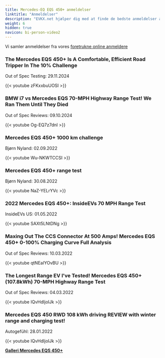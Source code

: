 ```yaml
---
title: Mercedes-EQ EQS 450+ anmeldelser
linktitle: "Anmeldelser"
description: "EVKX.net hjælper dig med at finde de bedste anmeldelser af denne model."
weight: 6
hidden: true
navicon: bi-person-video2
---
```

Vi samler anmeldelser fra vores [foretrukne online anmeldere](../../../../../guides/evreviewers/)

<div class="container text-center shadow p-2 pe-4 mb-5 bg-body-tertiary rounded border">
<h3>The Mercedes EQS 450+ Is A Comfortable, Efficient Road Tripper In The 10% Challenge</h3>
<p>Out of Spec Testing: 29.11.2024</p>

{{< youtube zFKxxbuUOSI >}}

</div>
<div class="container text-center shadow p-2 pe-4 mb-5 bg-body-tertiary rounded border">
<h3>BMW i7 vs Mercedes EQS 70-MPH Highway Range Test! We Ran Them Until They Died</h3>
<p>Out of Spec Reviews: 09.10.2024</p>

{{< youtube Og-EQ7z7dnI >}}

</div>
<div class="container text-center shadow p-2 pe-4 mb-5 bg-body-tertiary rounded border">
<h3>Mercedes EQS 450+ 1000 km challenge</h3>
<p>Bjørn Nyland: 02.09.2022</p>

{{< youtube Wu-NKWTCCSI >}}

</div>
<div class="container text-center shadow p-2 pe-4 mb-5 bg-body-tertiary rounded border">
<h3>Mercedes EQS 450+ range test</h3>
<p>Bjørn Nyland: 30.08.2022</p>

{{< youtube NaZ-YELrYVc >}}

</div>
<div class="container text-center shadow p-2 pe-4 mb-5 bg-body-tertiary rounded border">
<h3>2022 Mercedes EQS 450+: InsideEVs 70 MPH Range Test</h3>
<p>InsideEVs US: 01.05.2022</p>

{{< youtube SAXt5LNtDNg >}}

</div>
<div class="container text-center shadow p-2 pe-4 mb-5 bg-body-tertiary rounded border">
<h3>Maxing Out The CCS Connector At 500 Amps! Mercedes EQS 450+ 0-100% Charging Curve Full Analysis</h3>
<p>Out of Spec Reviews: 10.03.2022</p>

{{< youtube qtNEaIYOvBU >}}

</div>
<div class="container text-center shadow p-2 pe-4 mb-5 bg-body-tertiary rounded border">
<h3>The Longest Range EV I've Tested! Mercedes EQS 450+ (107.8kWh) 70-MPH Highway Range Test</h3>
<p>Out of Spec Reviews: 04.03.2022</p>

{{< youtube IQvHdIjoIJk >}}

</div>
<div class="container text-center shadow p-2 pe-4 mb-5 bg-body-tertiary rounded border">
<h3>Mercedes EQS 450 RWD 108 kWh driving REVIEW with winter range and charging test!</h3>
<p>Autogefühl: 28.01.2022</p>

{{< youtube IQvHdIjoIJk >}}

</div>
<div class="mt-3 mb-3">
<a href="../gallery/" class="text-decoration-none text-black">
<strong><i class="bi-arrow-left"></i>Galleri  </strong>
</a>
<a href="../" class="text-decoration-none text-black float-end">
<strong>Mercedes EQS 450+ <i class="bi-arrow-right"></i></strong>
</a>
</div>
